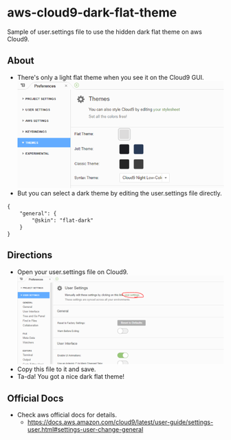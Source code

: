 # aws-cloud9-dark-flat-theme
Sample of user.settings file to use the hidden dark flat theme on aws Cloud9.

## About
* There's only a light flat theme when you see it on the Cloud9 GUI.  
![themes](https://github.com/k-yone/aws-cloud9-dark-flat-theme/blob/images/thems.PNG)
* But you can select a dark theme by editing the user.settings file directly.
```
{
    "general": {
        "@skin": "flat-dark"
    }
}
```

## Directions
* Open your user.settings file on Cloud9.
![settings](https://github.com/k-yone/aws-cloud9-dark-flat-theme/blob/images/settings.PNG)
* Copy this file to it and save.
* Ta-da! You got a nice dark flat theme!

## Official Docs
* Check aws official docs for details.
  * https://docs.aws.amazon.com/cloud9/latest/user-guide/settings-user.html#settings-user-change-general
